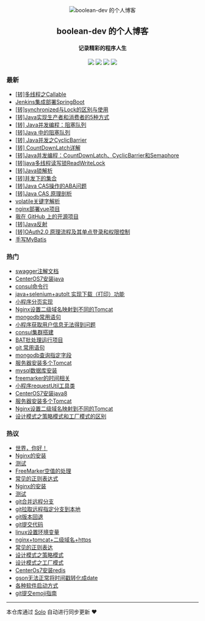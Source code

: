 <p align="center"><img alt="boolean-dev 的个人博客" src="https://boolean-dev.oss-cn-hangzhou.aliyuncs.com/icon.png"></p><h2 align="center">
boolean-dev 的个人博客
</h2>

<h4 align="center">记录精彩的程序人生</h4>
<p align="center"><a title="boolean-dev 的个人博客" target="_blank" href="https://github.com/boolean-dev/solo-blog"><img src="https://img.shields.io/github/last-commit/boolean-dev/solo-blog.svg?style=flat-square&color=FF9900"></a>
<a title="GitHub repo size in bytes" target="_blank" href="https://github.com/boolean-dev/solo-blog"><img src="https://img.shields.io/github/repo-size/boolean-dev/solo-blog.svg?style=flat-square"></a>
<a title="Solo Version" target="_blank" href="https://github.com/b3log/solo/releases"><img src="https://img.shields.io/badge/solo-3.6.4-f1e05a.svg?style=flat-square&color=blueviolet"></a>
<a title="Hits" target="_blank" href="https://github.com/b3log/hits"><img src="https://hits.b3log.org/boolean-dev/solo-blog.svg"></a></p>

### 最新

* [[转]多线程之Callable](https://blog.booleandev.xyz/articles/2019/08/23/1566549984055.html)
* [Jenkins集成部署SpringBoot](https://blog.booleandev.xyz/articles/2019/08/22/1566464379437.html)
* [[转]synchronized与Lock的区别与使用](https://blog.booleandev.xyz/articles/2019/08/22/1566457214603.html)
* [[转]Java实现生产者和消费者的5种方式](https://blog.booleandev.xyz/articles/2019/08/22/1566454774136.html)
* [[转] Java并发编程：阻塞队列](https://blog.booleandev.xyz/articles/2019/08/22/1566438396692.html)
* [[转]Java 中的阻塞队列](https://blog.booleandev.xyz/articles/2019/08/21/1566379375220.html)
* [[转] Java并发之CyclicBarrier](https://blog.booleandev.xyz/articles/2019/08/21/1566374781901.html)
* [[转] CountDownLatch详解](https://blog.booleandev.xyz/articles/2019/08/21/1566374722750.html)
* [[转]Java并发编程：CountDownLatch、CyclicBarrier和Semaphore](https://blog.booleandev.xyz/articles/2019/08/21/1566358836967.html)
* [[转]java多线程读写锁ReadWriteLock](https://blog.booleandev.xyz/articles/2019/08/21/1566357453954.html)
* [[转]Java锁解析](https://blog.booleandev.xyz/articles/2019/08/12/1565574929511.html)
* [[转]并发下的集合](https://blog.booleandev.xyz/articles/2019/08/12/1565572666168.html)
* [[转]Java CAS操作的ABA问题](https://blog.booleandev.xyz/articles/2019/08/12/1565572555703.html)
* [[转]Java CAS 原理剖析](https://blog.booleandev.xyz/articles/2019/08/12/1565572468417.html)
* [volatile关键字解析](https://blog.booleandev.xyz/articles/2019/08/07/1565150117052.html)
* [nginx部署vue项目](https://blog.booleandev.xyz/articles/2019/07/11/1562835766753.html)
* [我在 GitHub 上的开源项目](https://blog.booleandev.xyz/my-github-repos)
* [[转]Java反射](https://blog.booleandev.xyz/articles/2019/07/09/1562636083963.html)
* [[转]OAuth2.0 原理流程及其单点登录和权限控制](https://blog.booleandev.xyz/articles/2019/07/03/1562118097189.html)
* [手写MyBatis](https://blog.booleandev.xyz/articles/2019/07/01/1561965270092.html)

### 热门

* [swagger注解文档](https://blog.booleandev.xyz/articles/2019/03/26/1553603104264.html)
* [CenterOS7安装java](https://blog.booleandev.xyz/articles/2019/01/15/1547545668630.html)
* [consul命令行](https://blog.booleandev.xyz/articles/2018/12/27/1545917809115.html)
* [ java+selenium+autoIt 实现下载（打印）功能](https://blog.booleandev.xyz/articles/2019/01/30/1548828518109.html)
* [小程序分页实现](https://blog.booleandev.xyz/articles/2018/12/25/1545749124384.html)
* [Nginx设置二级域名映射到不同的Tomcat](https://blog.booleandev.xyz/articles/2019/01/16/1547603678375.html)
* [mongodb常用语句](https://blog.booleandev.xyz/articles/2019/01/23/1548250985452.html)
* [小程序获取用户信息无法得到问题](https://blog.booleandev.xyz/articles/2018/12/25/1545728095138.html)
* [consul集群搭建](https://blog.booleandev.xyz/articles/2018/12/27/1545917879502.html)
* [BAT批处理运行项目](https://blog.booleandev.xyz/articles/2019/01/23/1548251101820.html)
* [git 常用语句](https://blog.booleandev.xyz/articles/2019/01/04/1546594215178.html)
* [mongodb查询指定字段](https://blog.booleandev.xyz/articles/2019/01/23/1548251460416.html)
* [服务器安装多个Tomcat](https://blog.booleandev.xyz/articles/2018/12/25/1545727844628.html)
* [mysql数据库安装](https://blog.booleandev.xyz/articles/2019/01/15/1547545821631.html)
* [freemarker的时间相关](https://blog.booleandev.xyz/articles/2018/12/25/1545726842373.html)
* [小程序requestUtil工具类](https://blog.booleandev.xyz/articles/2018/12/25/1545727966151.html)
* [CenterOS7安装java8](https://blog.booleandev.xyz/articles/2019/01/15/1547545710148.html)
* [服务器安装多个Tomcat](https://blog.booleandev.xyz/articles/2019/01/16/1547603755947.html)
* [Nginx设置二级域名映射到不同的Tomcat](https://blog.booleandev.xyz/articles/2019/01/16/1547603678631.html)
* [设计模式之策略模式和工厂模式的区别](https://blog.booleandev.xyz/articles/2019/01/23/1548251677712.html)

### 热议

* [世界，你好！](https://blog.booleandev.xyz/hello-solo)
* [Nginx的安装](https://blog.booleandev.xyz/articles/2019/01/16/1547603535711.html)
* [测试](https://blog.booleandev.xyz/articles/2018/11/01/1541085337873.html)
* [FreeMarker空值的处理](https://blog.booleandev.xyz/articles/2018/12/25/1545727792970.html)
* [常见的正则表达式](https://blog.booleandev.xyz/articles/2018/12/26/1545801169895.html)
* [Nginx的安装](https://blog.booleandev.xyz/articles/2018/12/26/1545801336813.html)
* [测试](https://blog.booleandev.xyz/articles/2018/12/27/1545874556732.html)
* [git合并远程分支](https://blog.booleandev.xyz/articles/2019/01/04/1546594051488.html)
* [git拉取远程指定分支到本地](https://blog.booleandev.xyz/articles/2019/01/04/1546594101045.html)
* [git版本回退](https://blog.booleandev.xyz/articles/2019/01/04/1546594155112.html)
* [git提交代码](https://blog.booleandev.xyz/articles/2019/01/04/1546594183340.html)
* [linux设置环境变量](https://blog.booleandev.xyz/articles/2019/01/15/1547545744724.html)
* [nginx+tomcat+二级域名+https](https://blog.booleandev.xyz/articles/2019/01/15/1547546090431.html)
* [常见的正则表达](https://blog.booleandev.xyz/articles/2019/01/23/1548251188187.html)
* [设计模式之策略模式](https://blog.booleandev.xyz/articles/2019/01/23/1548251546022.html)
* [设计模式之工厂模式](https://blog.booleandev.xyz/articles/2019/01/23/1548251597668.html)
* [CenterOs7安装redis](https://blog.booleandev.xyz/articles/2019/02/22/1550826559788.html)
* [gson无法正常将时间戳转化成date](https://blog.booleandev.xyz/articles/2019/03/08/1552014534734.html)
* [各种软件启动方式](https://blog.booleandev.xyz/articles/2019/03/22/1553248204143.html)
* [git提交emoji指南](https://blog.booleandev.xyz/articles/2019/05/20/1558338420069.html)

---

本仓库通过 [Solo](https://github.com/b3log/solo) 自动进行同步更新 ❤️ 
